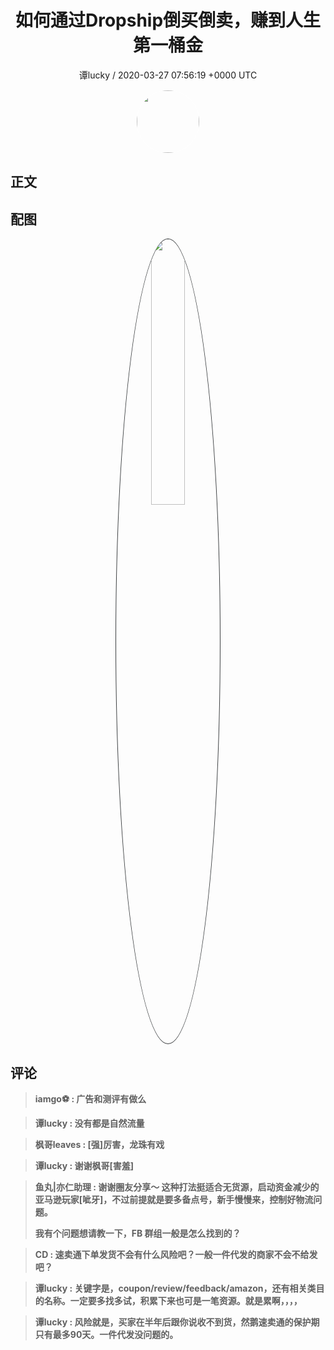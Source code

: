 <h1 align="center">如何通过Dropship倒买倒卖，赚到人生第一桶金</h1>
<p align="center">
    <a>谭lucky / 2020-03-27 07:56:19 &#43;0000 UTC</a>
</p>

<div align="center">
    <img src="https://images.zsxq.com/FjWXp7rOAeCKz6RiPeXpz8hpLae8?e=1590940799&amp;token=kIxbL07-8jAj8w1n4s9zv64FuZZNEATmlU_Vm6zD:9Nx-yrXnKlxxyUq21P5_7lxmKbU=" width="100" height="100" style="border:1px solid;border-radius:50%; color:#ffffff"/>
</div>

## 正文

<div>

</div>

## 配图
<div class="image" align="center">

<img src="https://images.zsxq.com/FoficbWPGTWnFzFtMFlTVXsJBlGP?imageMogr2/auto-orient/thumbnail/800x/format/jpg/blur/1x0/quality/75&amp;e=1590940799&amp;token=kIxbL07-8jAj8w1n4s9zv64FuZZNEATmlU_Vm6zD:-6XVJyvWS5xU4ZwXbGQP8kpsPAU=" width="33%" height="33%" style="border:1px solid;border-radius:50%; color:#3c3f41"/>

</div>

## 评论

<div align="left">
<div>

<blockquote >
<span> <strong>iamgo⚽ : 广告和测评有做么 </strong></span>
</blockquote>

<blockquote >
<span> <strong>谭lucky : 没有都是自然流量 </strong></span>
</blockquote>

<blockquote >
<span> <strong>枫哥leaves : [强]厉害，龙珠有戏 </strong></span>
</blockquote>

<blockquote >
<span> <strong>谭lucky : 谢谢枫哥[害羞] </strong></span>
</blockquote>

<blockquote >
<span> <strong>鱼丸|亦仁助理 : 谢谢圈友分享～ 这种打法挺适合无货源，启动资金减少的亚马逊玩家[呲牙]，不过前提就是要多备点号，新手慢慢来，控制好物流问题。

我有个问题想请教一下，FB 群组一般是怎么找到的？ </strong></span>
</blockquote>

<blockquote >
<span> <strong>CD : 速卖通下单发货不会有什么风险吧？一般一件代发的商家不会不给发吧？ </strong></span>
</blockquote>

<blockquote >
<span> <strong>谭lucky : 关键字是，coupon/review/feedback/amazon，还有相关类目的名称。一定要多找多试，积累下来也可是一笔资源。就是累啊，，，， </strong></span>
</blockquote>

<blockquote >
<span> <strong>谭lucky : 风险就是，买家在半年后跟你说收不到货，然鹅速卖通的保护期只有最多90天。一件代发没问题的。 </strong></span>
</blockquote>

</div>
</div>